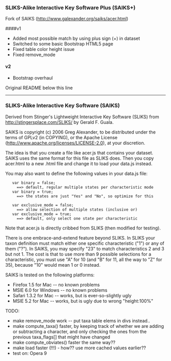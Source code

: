 ### SLIKS-Alike Interactive Key Software Plus (SAIKS+)

Fork of SAIKS (http://www.galexander.org/saiks/acer.html)

####v1
* Added most possible match by using plus sign (+) in dataset
* Switched to some basic Bootstrap HTML5 page
* Fixed table color height issue
* Fixed remove_mode

#### v2
* Bootstrap overhaul

Original README below this line

---

### SLIKS-Alike Interactive Key Software (SAIKS)

Derived from Stinger's Lightweight Interactive Key Software (SLIKS)
from http://stingersplace.com/SLIKS/ by Gerald F. Guala.

SAIKS is copyright (c) 2006 Greg Alexander, to be distributed under
the terms of GPLv2 (in COPYING), or the Apache License
(http://www.apache.org/licenses/LICENSE-2.0), at your discretion.

The idea is that you create a file like acer.js that contains your
dataset.  SAIKS uses the same format for this file as SLIKS does.
Then you copy acer.html to a new .html file and change it to load
your data.js instead.

You may also want to define the following values in your data.js file:

```
   var binary = false;
     ==> default, regular multiple states per characteristic mode
   var binary = true;
     ==> the states are just "Yes" and "No", so optimize for this

   var exclusive_mode = false;
     ==> allow selection of multiple states (inclusive or)
   var exclusive_mode = true;
     ==> default, only select one state per characteristic
```

Note that acer.js is directly cribbed from SLIKS (then modified
for testing).

There is one embrace-and-extend feature beyond SLIKS.
In SLIKS your taxon definition must match either one specific
characteristic ("1") or any of them ("?").  In SAIKS, you may
specify "23" to match characteristics 2 and 3 but not 1.  The cost
is that to use more than 9 possible selections for a characteristic,
you must use "A" for 10 (and "B" for 11, all the way to "Z" for 35),
because "10" would mean 1 or 0 instead.

SAIKS is tested on the following platforms:
* Firefox 1.5 for Mac -- no known problems
* MSIE 6.0 for Windows -- no known problems
* Safari 1.3.2 for Mac -- works, but is ever-so-slightly ugly
* MSIE 5.2 for Mac -- works, but is ugly due to wrong "height:100%"


TODO:
* make remove_mode work -- put taxa table elems in divs instead..
* make compute_taxa() faster, by keeping track of whether we are adding
  or subtracting a character, and only checking the ones from the previous
  taxa_flags[] that might have changed
* make compute_obviates() faster the same way??
* make load faster (!!!) - how??  use more cached values earlier??
* test on: Opera 9
